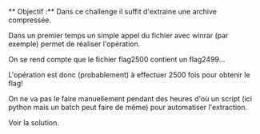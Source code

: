 ** Objectif :** Dans ce challenge il suffit d'extraine une archive compressée.

Dans un premier temps un simple appel du fichier avec winrar (par exemple) permet de réaliser l'opération.

On se rend compte que le fichier flag2500 contient un flag2499...

L'opération est donc (probablement) à effectuer 2500 fois pour obtenir le flag!

On ne va pas le faire manuellement pendant des heures d'où un script (ici python mais un batch peut faire de même)
pour automatiser l'extraction.

Voir la solution.
